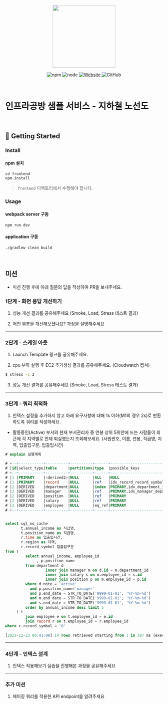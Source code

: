 <p align="center">
    <img width="200px;" src="https://raw.githubusercontent.com/woowacourse/atdd-subway-admin-frontend/master/images/main_logo.png"/>
</p>
<p align="center">
  <img alt="npm" src="https://img.shields.io/badge/npm-%3E%3D%205.5.0-blue">
  <img alt="node" src="https://img.shields.io/badge/node-%3E%3D%209.3.0-blue">
  <a href="https://edu.nextstep.camp/c/R89PYi5H" alt="nextstep atdd">
    <img alt="Website" src="https://img.shields.io/website?url=https%3A%2F%2Fedu.nextstep.camp%2Fc%2FR89PYi5H">
  </a>
  <img alt="GitHub" src="https://img.shields.io/github/license/next-step/atdd-subway-service">
</p>

<br>

# 인프라공방 샘플 서비스 - 지하철 노선도

<br>

## 🚀 Getting Started

### Install
#### npm 설치
```
cd frontend
npm install
```
> `frontend` 디렉토리에서 수행해야 합니다.

### Usage
#### webpack server 구동
```
npm run dev
```
#### application 구동
```
./gradlew clean build
```
<br>

## 미션

* 미션 진행 후에 아래 질문의 답을 작성하여 PR을 보내주세요.


### 1단계 - 화면 응답 개선하기
1. 성능 개선 결과를 공유해주세요 (Smoke, Load, Stress 테스트 결과)

2. 어떤 부분을 개선해보셨나요? 과정을 설명해주세요

---

### 2단계 - 스케일 아웃

1. Launch Template 링크를 공유해주세요.

2. cpu 부하 실행 후 EC2 추가생성 결과를 공유해주세요. (Cloudwatch 캡쳐)

```sh
$ stress -c 2
```

3. 성능 개선 결과를 공유해주세요 (Smoke, Load, Stress 테스트 결과)

---

### 3단계 - 쿼리 최적화

1. 인덱스 설정을 추가하지 않고 아래 요구사항에 대해 1s 이하(M1의 경우 2s)로 반환하도록 쿼리를 작성하세요.

- 활동중인(Active) 부서의 현재 부서관리자 중 연봉 상위 5위안에 드는 사람들이 최근에 각 지역별로 언제 퇴실했는지 조회해보세요. (사원번호, 이름, 연봉, 직급명, 지역, 입출입구분, 입출입시간)

```sql
# explain 실행계획

# +--+-----------+----------+----------+------+---------------------------------+-------------------------+-------+--------------------------+------+--------+---------------------------------------------------------+
# |id|select_type|table     |partitions|type  |possible_keys                    |key                      |key_len|ref                       |rows  |filtered|Extra                                                    |
# +--+-----------+----------+----------+------+---------------------------------+-------------------------+-------+--------------------------+------+--------+---------------------------------------------------------+
# |1 |PRIMARY    |<derived2>|NULL      |ALL   |NULL                             |NULL                     |NULL   |NULL                      |2     |100     |NULL                                                     |
# |1 |PRIMARY    |record    |NULL      |ref   |idx_record_record_symbol         |idx_record_record_symbol |3      |const                     |329467|10      |Using index condition                                    |
# |2 |DERIVED    |department|NULL      |index |PRIMARY,idx_department_id_note   |idx_department_id_note   |135    |NULL                      |9     |11.11   |Using where; Using index; Using temporary; Using filesort|
# |2 |DERIVED    |manager   |NULL      |ref   |PRIMARY,idx_manager_department_id|idx_manager_department_id|12     |tuning.department.id      |2     |10      |Using where                                              |
# |2 |DERIVED    |position  |NULL      |ref   |PRIMARY                          |PRIMARY                  |4      |tuning.manager.employee_id|1     |10      |Using where                                              |
# |2 |DERIVED    |salary    |NULL      |ref   |PRIMARY                          |PRIMARY                  |4      |tuning.manager.employee_id|9     |10      |Using where                                              |
# |2 |DERIVED    |employee  |NULL      |eq_ref|PRIMARY                          |PRIMARY                  |4      |tuning.manager.employee_id|1     |100     |NULL                                                     |
# +--+-----------+----------+----------+------+---------------------------------+-------------------------+-------+--------------------------+------+--------+---------------------------------------------------------+


select sql_no_cache                                                                                                                                                                                            e.last_name as 이름,
       t.annual_income as 직급명,
       t.position_name as 직급명,
       r.time as 입출입시간,
       r.region as 지역,
       r.record_symbol 입출입구분
from (
         select annual_income, employee_id
              , p.position_name
         from department d
                  inner join manager m on d.id = m.department_id
                  inner join salary s on m.employee_id = s.id
                  inner join position p on m.employee_id = p.id
         where d.note = 'active'
           and p.position_name='manager'
           and p.end_date = STR_TO_DATE('9999-01-01', '%Y-%m-%d')
           and m.end_date = STR_TO_DATE('9999-01-01', '%Y-%m-%d')
           and s.end_date = STR_TO_DATE('9999-01-01', '%Y-%m-%d')
         order by annual_income desc limit 5
     ) t
         join employee e on t.employee_id = e.id
         join record r on t.employee_id = r.employee_id
where r.record_symbol = 'O'
                                                                                                                                                                                                                       [2022-12-23 00:41:09] [HY000][1681] 'SQL_NO_CACHE' is deprecated and will be removed in a future release.
[2022-12-23 00:41:09] 14 rows retrieved starting from 1 in 387 ms (execution: 335 ms, fetching: 52 ms)

```

---

### 4단계 - 인덱스 설계

1. 인덱스 적용해보기 실습을 진행해본 과정을 공유해주세요

---

### 추가 미션

1. 페이징 쿼리를 적용한 API endpoint를 알려주세요
